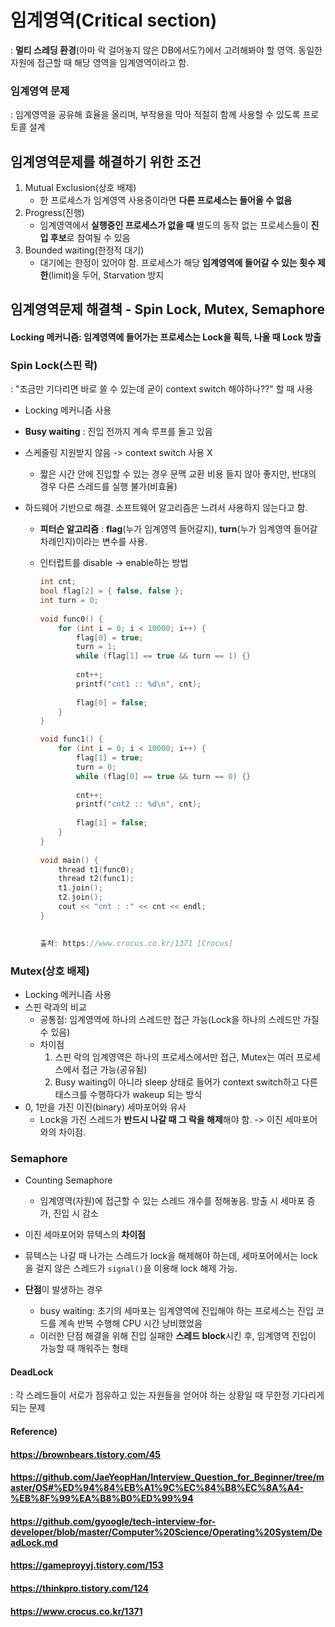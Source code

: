 # 임계영역(Critical section)

: **멀티 스레딩 환경**(아마 락 걸어놓지 않은 DB에서도?)에서 고려해봐야 할 영역. 동일한 자원에 접근할 때 해당 영역을 임계영역이라고 함.



### 임계영역 문제

: 임계영역을 공유해 효율을 올리며, 부작용을 막아 적절히 함께 사용할 수 있도록 프로토콜 설계



## 임계영역문제를 해결하기 위한 조건

1. Mutual Exclusion(상호 배제)
   * 한 프로세스가 임계영역 사용중이라면 **다른 프로세스는 들어올 수 없음**
2. Progress(진행)
   * 임계영역에서 **실행중인 프로세스가 없을 때** 별도의 동작 없는 프로세스들이 **진입 후보**로 참여될 수 있음
3. Bounded waiting(한정적 대기)
   * 대기에는 한정이 있어야 함. 프로세스가 해당 **임계영역에 들어갈 수 있는 횟수 제한**(limit)을 두어, Starvation 방지



## 임계영역문제 해결책 - Spin Lock, Mutex, Semaphore



#### Locking 메커니즘: 임계영역에 들어가는 프로세스는 Lock을 획득, 나올 때 Lock 방출



### Spin Lock(스핀 락)

: "조금만 기다리면 바로 쓸 수 있는데 굳이 context switch 해야하나??" 할 때 사용

* Locking 메커니즘 사용

* **Busy waiting** : 진입 전까지 계속 루프를 돌고 있음

* 스케줄링 지원받지 않음 -> context switch 사용 X

  * 짧은 시간 안에 진입할 수 있는 경우 문맥 교환 비용 들지 않아 좋지만, 반대의 경우 다른 스레드를 실행 불가(비효율)

* 하드웨어 기반으로 해결. 소프트웨어 알고리즘은 느려서 사용하지 않는다고 함.

  * **피터슨 알고리즘** : **flag**(누가 임계영역 들어갈지), **turn**(누가 임계영역 들어갈 차례인지)이라는 변수를 사용. 

  * 인터럽트를 disable -> enable하는 방법

    ```c
    int cnt;
    bool flag[2] = { false, false };
    int turn = 0;
     
    void func0() {
        for (int i = 0; i < 10000; i++) {
            flag[0] = true;
            turn = 1;
            while (flag[1] == true && turn == 1) {}
     
            cnt++;
            printf("cnt1 :: %d\n", cnt);
     
            flag[0] = false;
        }
    }
    
    void func1() {
        for (int i = 0; i < 10000; i++) {
            flag[1] = true;
            turn = 0;
            while (flag[0] == true && turn == 0) {}
     
            cnt++;
            printf("cnt2 :: %d\n", cnt);
     
            flag[1] = false;
        }
    }
     
    void main() {
        thread t1(func0);
        thread t2(func1);
        t1.join();
        t2.join();
        cout << "cnt : :" << cnt << endl;
    }
     
    
    출처: https://www.crocus.co.kr/1371 [Crocus]
    ```



### Mutex(상호 배제)

* Locking 메커니즘 사용
* 스핀 락과의 비교
  * 공통점: 임계영역에 하나의 스레드만 접근 가능(Lock을 하나의 스레드만 가질 수 있음)
  * 차이점
    1. 스핀 락의 임계영역은 하나의 프로세스에서만 접근, Mutex는 여러 프로세스에서 접근 가능(공유됨)
    2. Busy waiting이 아니라 sleep 상태로 들어가 context switch하고 다른 태스크를 수행하다가 wakeup 되는 방식
* 0, 1만을 가진 이진(binary) 세마포어와 유사
  * Lock을 가진 스레드가 **반드시 나갈 때 그 락을 해제**해야 함. -> 이진 세마포어와의 차이점.



### Semaphore

* Counting Semaphore
  
  * 임계영역(자원)에 접근할 수 있는 스레드 개수를 정해놓음. 방출 시 세마포 증가, 진입 시 감소
  
* 이진 세마포어와 뮤텍스의 **차이점**
  
* 뮤텍스는 나갈 때 나가는 스레드가 lock을 해제해야 하는데, 세마포어에서는 lock을 걸지 않은 스레드가 `signal()`을 이용해 lock 해제 가능.
  
* **단점**이 발생하는 경우
  
  * busy waiting: 초기의 세마포는 임계영역에 진입해야 하는 프로세스는 진입 코드를 계속 반복 수행해 CPU 시간 낭비했었음
  * 이러한 단점 해결을 위해 진입 실패한 **스레드 block**시킨 후, 임계영역 진입이 가능할 때 깨워주는 형태
  
  

#### DeadLock

: 각 스레드들이 서로가 점유하고 있는 자원들을 얻어야 하는 상황일 때 무한정 기다리게 되는 문제



#### Reference)

#### https://brownbears.tistory.com/45

#### https://github.com/JaeYeopHan/Interview_Question_for_Beginner/tree/master/OS#%ED%94%84%EB%A1%9C%EC%84%B8%EC%8A%A4-%EB%8F%99%EA%B8%B0%ED%99%94

#### https://github.com/gyoogle/tech-interview-for-developer/blob/master/Computer%20Science/Operating%20System/DeadLock.md

#### https://gameproyyj.tistory.com/153

#### https://thinkpro.tistory.com/124

#### https://www.crocus.co.kr/1371